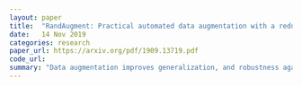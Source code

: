 ```yaml
---
layout: paper
title:  "RandAugment: Practical automated data augmentation with a reduced search space"
date:   14 Nov 2019
categories: research
paper_url: https://arxiv.org/pdf/1909.13719.pdf
code_url: 
summary: "Data augmentation improves generalization, and robustness against image corruptions. However, the use of complex augmentation pipelines typically involves tuning of an enormous number of hyper parameters. RandAugment addresses this by reducing the search space. RandAugment's interpretable hyperparameter also facilitates exploration of data augmentation's impact across different models and datasets."
---
```


